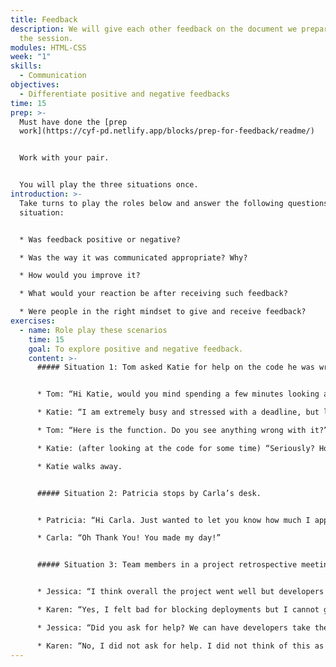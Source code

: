 ```yaml
---
title: Feedback
description: We will give each other feedback on the document we prepared before
  the session.
modules: HTML-CSS
week: "1"
skills:
  - Communication
objectives:
  - Differentiate positive and negative feedbacks
time: 15
prep: >-
  Must have done the [prep
  work](https://cyf-pd.netlify.app/blocks/prep-for-feedback/readme/)


  Work with your pair.


  Y﻿ou will play the three situations once.
introduction: >-
  Take turns to play the roles below and answer the following questions for each
  situation:


  * Was feedback positive or negative?

  * Was the way it was communicated appropriate? Why?

  * How would you improve it?

  * What would your reaction be after receiving such feedback?

  * Were people in the right mindset to give and receive feedback?
exercises:
  - name: Role play these scenarios
    time: 15
    goal: To explore positive and negative feedback.
    content: >-
      ##### Situation 1: Tom asked Katie for help on the code he was writing.


      * Tom: “Hi Katie, would you mind spending a few minutes looking at this function I am working on? I can’t seem to find what’s wrong with the code.”

      * Katie: “I am extremely busy and stressed with a deadline, but let me have a look.”

      * Tom: “Here is the function. Do you see anything wrong with it?”

      * Katie: (after looking at the code for some time) “Seriously? How could you miss this? You are missing an End statement. You need to be more careful when writing code so you only ask for help for things that are not this obvious.”

      * Katie walks away.


      ##### Situation 2: Patricia stops by Carla’s desk.


      * Patricia: “Hi Carla. Just wanted to let you know how much I appreciate the work you did in the last project and I hope we get to work together again”

      * Carla: “Oh Thank You! You made my day!”


      ##### Situation 3: Team members in a project retrospective meeting discuss things they did well and things that need improvement.


      * Jessica: “I think overall the project went well but developers were constantly waiting for Karen to finish testing their code before they could deploy to Production. She was overwhelmed with the amount of work on her plate”

      * Karen: “Yes, I felt bad for blocking deployments but I cannot give my approval until I have completed testing the code.”

      * Jessica: “Did you ask for help? We can have developers take the role of QA tester when you are overwhelmed.”

      * Karen: “No, I did not ask for help. I did not think of this as an option. I will start implementing this strategy going forward”
---
```

